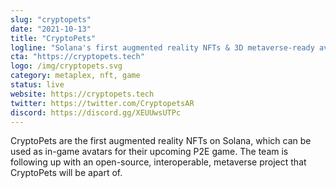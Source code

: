 ```yaml
---
slug: "cryptopets"
date: "2021-10-13"
title: "CryptoPets"
logline: "Solana's first augmented reality NFTs & 3D metaverse-ready avatars"
cta: "https://cryptopets.tech"
logo: /img/cryptopets.svg
category: metaplex, nft, game
status: live
website: https://cryptopets.tech
twitter: https://twitter.com/CryptopetsAR
discord: https://discord.gg/XEUUwsUTPc
---
```


CryptoPets are the first augmented reality NFTs on Solana, which can be used as in-game avatars for their upcoming P2E game. The team is following up with an open-source, interoperable, metaverse project that CryptoPets will be apart of.